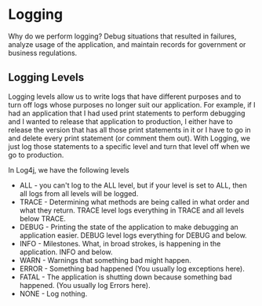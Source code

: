 # Logging
Why do we perform logging? Debug situations that resulted in failures, analyze usage of the application, and maintain records for government or business regulations.



## Logging Levels
Logging levels allow us to write logs that have different purposes and to turn off logs whose purposes no longer suit our application.
For example, if I had an application that I had used print statements to perform debugging and I wanted to release that application to production, I either have to release the version that has all those print statements in it or I have to go in and delete every print statement (or comment them out). With Logging, we just log those statements to a specific level and turn that level off when we go to production.

In Log4j, we have the following levels
* ALL - you can't log to the ALL level, but if your level is set to ALL, then all logs from all levels will be logged.
* TRACE - Determining what methods are being called in what order and what they return. TRACE level logs everything in TRACE and all levels below TRACE.
* DEBUG - Printing the state of the application to make debugging an application easier. DEBUG level logs everything for DEBUG and below.
* INFO - Milestones. What, in broad strokes, is happening in the application. INFO and below.
* WARN - Warnings that something bad might happen.
* ERROR - Something bad happened (You usually log exceptions here).
* FATAL - The application is shutting down because something bad happened. (You usually log Errors here).
* NONE - Log nothing.